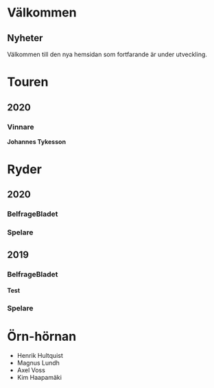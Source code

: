 # Välkommen

## Nyheter

Välkommen till den nya hemsidan som fortfarande är under utveckling.

# Touren

## 2020

### Vinnare

**Johannes Tykesson**

# Ryder

## 2020

### BelfrageBladet

### Spelare

## 2019

### BelfrageBladet

#### Test

### Spelare

# Örn-hörnan

- Henrik Hultquist
- Magnus Lundh
- Axel Voss
- Kim Haapamäki
